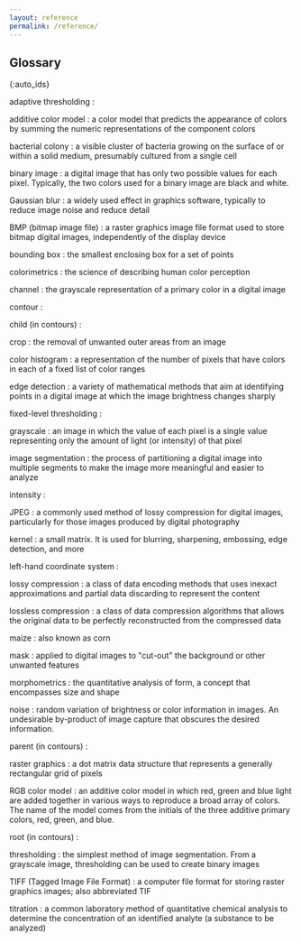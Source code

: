```yaml
---
layout: reference
permalink: /reference/
---
```


## Glossary

{:auto_ids}

adaptive thresholding
:   


additive color model
:   a color model that predicts the appearance of colors by summing the numeric representations of the component colors


bacterial colony
:   a visible cluster of bacteria growing on the surface of or within a solid medium, presumably cultured from a single cell


binary image
:   a digital image that has only two possible values for each pixel. Typically, the two colors used for a binary image are black and white.


Gaussian blur
:   a widely used effect in graphics software, typically to reduce image noise and reduce detail


BMP (bitmap image file)
:  a raster graphics image file format used to store bitmap digital images, independently of the display device 


bounding box
:   the smallest enclosing box for a set of points


colorimetrics
:   the science of describing human color perception


channel
:  the grayscale representation of a primary color in a digital image 


contour
:   


child (in contours)
:   


crop
:  the removal of unwanted outer areas from an image 


color histogram
:  a representation of the number of pixels that have colors in each of a fixed list of color ranges


edge detection
:   a variety of mathematical methods that aim at identifying points in a digital image at which the image brightness changes sharply 


fixed-level thresholding
:   


grayscale
:   an image in which the value of each pixel is a single value representing only the amount of light (or intensity) of that pixel


image segmentation
:   the process of partitioning a digital image into multiple segments to make the image more meaningful and easier to analyze


intensity
:   


JPEG
:  a commonly used method of lossy compression for digital images, particularly for those images produced by digital photography 


kernel
:   a small matrix. It is used for blurring, sharpening, embossing, edge detection, and more


left-hand coordinate system
:   


lossy compression
:   a class of data encoding methods that uses inexact approximations and partial data discarding to represent the content


lossless compression
:  a class of data compression algorithms that allows the original data to be perfectly reconstructed from the compressed data 


maize
:   also known as corn


mask
:   applied to digital images to "cut-out" the background or other unwanted features


morphometrics
:   the quantitative analysis of form, a concept that encompasses size and shape


noise
:   random variation of brightness or color information in images. An undesirable by-product of image capture that obscures the desired information.


parent (in contours)
:   


raster graphics
:   a dot matrix data structure that represents a generally rectangular grid of pixels


RGB color model
:   an additive color model in which red, green and blue light are added together in various ways to reproduce a broad array of colors. The name of the model comes from the initials of the three additive primary colors, red, green, and blue.


root (in contours)
:   


thresholding
:   the simplest method of image segmentation. From a grayscale image, thresholding can be used to create binary images


TIFF (Tagged Image File Format)
:   a computer file format for storing raster graphics images; also 
    abbreviated TIF


titration
:  a common laboratory method of quantitative chemical analysis to determine the concentration of an identified analyte (a substance to be analyzed) 

